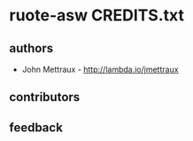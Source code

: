 
# ruote-asw CREDITS.txt


## authors

* John Mettraux - http://lambda.io/jmettraux


## contributors


## feedback

